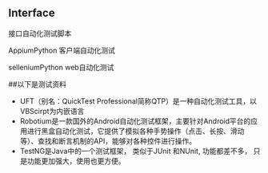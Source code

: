 ## Interface

接口自动化测试脚本

AppiumPython  客户端自动化测试

selleniumPython web自动化测试

##以下是测试资料

- UFT（别名：QuickTest Professional简称QTP）是一种自动化测试工具，以VBScirpt为内嵌语言
- Robotium是一款国外的Android自动化测试框架，主要针对Android平台的应用进行黑盒自动化测试，它提供了模拟各种手势操作（点击、长按、滑动等）、查找和断言机制的API，能够对各种控件进行操作。
- TestNG是Java中的一个测试框架， 类似于JUnit 和NUnit, 功能都差不多， 只是功能更加强大，使用也更方便。